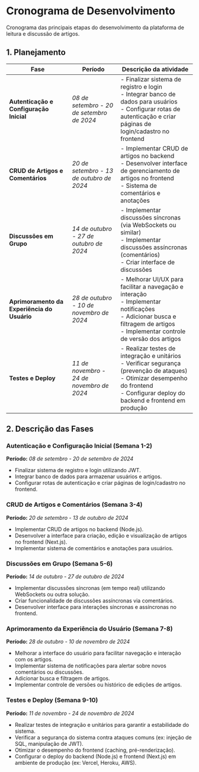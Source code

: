 # Cronograma de Desenvolvimento

Cronograma das principais etapas do desenvolvimento da plataforma de leitura e discussão de artigos.

## 1. Planejamento

| **Fase**                           | **Período**                        | **Descrição da atividade**                                                                                             |
|-------------------------------------|------------------------------------|-----------------------------------------------------------------------------------------------------------|
| **Autenticação e Configuração Inicial** | *08 de setembro - 20 de setembro de 2024* | - Finalizar sistema de registro e login<br>- Integrar banco de dados para usuários<br>- Configurar rotas de autenticação e criar páginas de login/cadastro no frontend |
| **CRUD de Artigos e Comentários**   | *20 de setembro - 13 de outubro de 2024* | - Implementar CRUD de artigos no backend<br>- Desenvolver interface de gerenciamento de artigos no frontend<br>- Sistema de comentários e anotações |
| **Discussões em Grupo**             | *14 de outubro - 27 de outubro de 2024* | - Implementar discussões síncronas (via WebSockets ou similar)<br>- Implementar discussões assíncronas (comentários)<br>- Criar interface de discussões |
| **Aprimoramento da Experiência do Usuário** | *28 de outubro - 10 de novembro de 2024* | - Melhorar UI/UX para facilitar a navegação e interação<br>- Implementar notificações<br>- Adicionar busca e filtragem de artigos<br>- Implementar controle de versão dos artigos |
| **Testes e Deploy**                 | *11 de novembro - 24 de novembro de 2024* | - Realizar testes de integração e unitários<br>- Verificar segurança (prevenção de ataques)<br>- Otimizar desempenho do frontend<br>- Configurar deploy do backend e frontend em produção |

## 2. Descrição das Fases

### Autenticação e Configuração Inicial (Semana 1-2)
**Período:** *08 de setembro - 20 de setembro de 2024*

- Finalizar sistema de registro e login utilizando JWT.
- Integrar banco de dados para armazenar usuários e artigos.
- Configurar rotas de autenticação e criar páginas de login/cadastro no frontend.

### CRUD de Artigos e Comentários (Semana 3-4)
**Período:** *20 de setembro - 13 de outubro de 2024*

- Implementar CRUD de artigos no backend (Node.js).
- Desenvolver a interface para criação, edição e visualização de artigos no frontend (Next.js).
- Implementar sistema de comentários e anotações para usuários.

### Discussões em Grupo (Semana 5-6)
**Período:** *14 de outubro - 27 de outubro de 2024*

- Implementar discussões síncronas (em tempo real) utilizando WebSockets ou outra solução.
- Criar funcionalidade de discussões assíncronas via comentários.
- Desenvolver interface para interações síncronas e assíncronas no frontend.

### Aprimoramento da Experiência do Usuário (Semana 7-8)
**Período:** *28 de outubro - 10 de novembro de 2024*

- Melhorar a interface do usuário para facilitar navegação e interação com os artigos.
- Implementar sistema de notificações para alertar sobre novos comentários ou discussões.
- Adicionar busca e filtragem de artigos.
- Implementar controle de versões ou histórico de edições de artigos.

### Testes e Deploy (Semana 9-10)
**Período:** *11 de novembro - 24 de novembro de 2024*

- Realizar testes de integração e unitários para garantir a estabilidade do sistema.
- Verificar a segurança do sistema contra ataques comuns (ex: injeção de SQL, manipulação de JWT).
- Otimizar o desempenho do frontend (caching, pré-renderização).
- Configurar o deploy do backend (Node.js) e frontend (Next.js) em ambiente de produção (ex: Vercel, Heroku, AWS).

